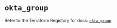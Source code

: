 # `okta_group`

Refer to the Terraform Registory for docs: [`okta_group`](https://registry.terraform.io/providers/okta/okta/4.6.2/docs/resources/group).
